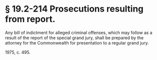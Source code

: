 # § 19.2-214 Prosecutions resulting from report.

<p>Any bill of indictment for alleged criminal offenses, which may follow as a result of the report of the special grand jury, shall be prepared by the attorney for the Commonwealth for presentation to a regular grand jury.</p><p>1975, c. 495.</p>